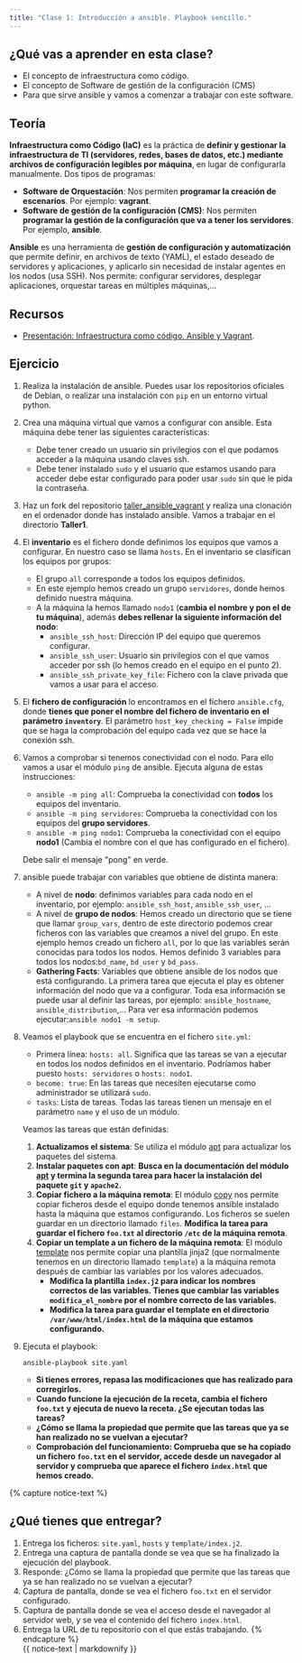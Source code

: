 ```yaml
---
title: "Clase 1: Introducción a ansible. Playbook sencillo."
---
```


## ¿Qué vas a aprender en esta clase?

* El concepto de infraestructura como código.
* El concepto de Software de gestión de la configuración (CMS)
* Para que sirve ansible y vamos a comenzar a trabajar con este software.

## Teoría

**Infraestructura como Código (IaC)** es la práctica de **definir y gestionar la infraestructura de TI (servidores, redes, bases de datos, etc.) mediante archivos de configuración legibles por máquina**, en lugar de configurarla manualmente. Dos tipos de programas:

* **Software de Orquestación**: Nos permiten **programar la creación de escenarios**. Por ejemplo: **vagrant**.
* **Software de gestión de la configuración (CMS)**: Nos permiten **programar la gestión de la configuración que va a tener los servidores**. Por ejemplo, **ansible**.

**Ansible** es una herramienta de **gestión de configuración y automatización** que permite definir, en archivos de texto (YAML), el estado deseado de servidores y aplicaciones, y aplicarlo sin necesidad de instalar agentes en los nodos (usa SSH). Nos permite: configurar servidores, desplegar aplicaciones, orquestar tareas en múltiples máquinas,...


## Recursos

* [Presentación: Infraestructura como código. Ansible y Vagrant](https://fp.josedomingo.org/sri/pdf/iac.pdf). 

## Ejercicio

1. Realiza la instalación de ansible. Puedes usar los repositorios oficiales de Debian, o realizar una instalación con `pip` en un entorno virtual python.
2. Crea una máquina virtual que vamos a configurar con ansible. Esta máquina debe tener las siguientes características:

	* Debe tener creado un usuario sin privilegios con el que podamos acceder a la máquina usando claves ssh. 
	* Debe tener instalado `sudo` y el usuario que estamos usando para acceder debe estar configurado para poder usar `sudo` sin que le pida la contraseña.

3. Haz un fork del repositorio [ taller_ansible_vagrant](https://github.com/josedom24/taller_ansible_vagrant) y realiza una clonación en el ordenador donde has instalado ansible. Vamos a trabajar en el directorio **Taller1**.

4. El **inventario** es el fichero donde definimos los equipos que vamos a configurar. En nuestro caso se llama `hosts`. En el inventario se clasifican los equipos por grupos:

	* El grupo `all` corresponde a todos los equipos definidos.
	* En este ejemplo hemos creado un grupo `servidores`, donde hemos definido nuestra máquina.
	* A la máquina la hemos llamado `nodo1` (**cambia el nombre y pon el de tu máquina**), además **debes rellenar la siguiente información del nodo**:
		* `ansible_ssh_host`: Dirección IP del equipo que queremos configurar.
		* `ansible_ssh_user`: Usuario sin privilegios con el que vamos  acceder por ssh (lo hemos creado en el equipo en el punto 2).
		* `ansible_ssh_private_key_file`: Fichero con la clave privada que vamos a usar para el acceso.

5. El **fichero de configuración** lo encontramos en el fichero `ansible.cfg`, donde **tienes que poner el nombre del fichero de inventario en el parámetro `inventory`**. El parámetro `host_key_checking = False` impide que se haga la comprobación del equipo cada vez que se hace la conexión ssh.

6. Vamos a comprobar si tenemos conectividad con el nodo. Para ello vamos a usar el módulo `ping` de ansible. Ejecuta alguna de estas instrucciones:

	* `ansible -m ping all`: Comprueba la conectividad con **todos** los equipos del inventario.
	* `ansible -m ping servidores`: Comprueba la conectividad con  los equipos del **grupo servidores**.
	* `ansible -m ping nodo1`: Comprueba la conectividad con el equipo **nodo1** (Cambia el nombre con el que has configurado en el fichero).
	
	Debe salir el mensaje "pong" en verde.

7. ansible puede trabajar con variables que obtiene de distinta manera:

	* A nivel de **nodo**: definimos variables para cada nodo en el inventario, por ejemplo: `ansible_ssh_host`, `ansible_ssh_user`, ...
	* A nivel de **grupo de nodos**: Hemos creado un directorio que se tiene que llamar `group_vars`, dentro de este directorio podemos crear ficheros con las variables que creamos a nivel del grupo. En este ejemplo hemos creado un fichero `all`, por lo que las variables serán conocidas para todos los nodos. Hemos definido 3 variables para todos los nodos:`bd_name`, `bd_user` y `bd_pass`.
	* **Gathering Facts**: Variables que obtiene ansible de los nodos que está configurando. La primera tarea que ejecuta el play es obtener información del nodo que va a configurar. Toda esa información se puede usar al definir las tareas, por ejemplo: `ansible_hostname`, `ansible_distribution`,... Para ver esa información podemos ejecutar:`ansible nodo1 -m setup`.

8. Veamos el playbook que se encuentra en el fichero `site.yml`:

	* Primera línea: `hosts: all`. Significa que las tareas se van a ejecutar en todos los nodos definidos en el inventario. Podríamos haber puesto `hosts: servidores` o `hosts: nodo1`.
	* `become: true`: En las tareas que necesiten ejecutarse como administrador se utilizará `sudo`. 
	* `tasks`: Lista de tareas. Todas las tareas tienen un mensaje en el parámetro `name` y el uso de un módulo.

	Veamos las tareas que están definidas:

	1. **Actualizamos el sistema**: Se utiliza el módulo [apt](https://docs.ansible.com/ansible/latest/collections/ansible/builtin/apt_module.html) para actualizar los paquetes del sistema.
	2. **Instalar paquetes con apt**: **Busca en la documentación del módulo [apt](https://docs.ansible.com/ansible/latest/collections/ansible/builtin/apt_module.html) y termina la segunda tarea para hacer la instalación del paquete `git` y `apache2`.**
	3. **Copiar fichero a la máquina remota**: El módulo [copy](https://docs.ansible.com/ansible/latest/collections/ansible/builtin/copy_module.html) nos permite copiar ficheros desde el equipo donde tenemos ansible instalado hasta la máquina que estamos configurando. Los ficheros se suelen guardar en un directorio llamado `files`. **Modifica la tarea para guardar el fichero `foo.txt` al directorio `/etc` de la máquina remota**.
	4. **Copiar un template a un fichero de la máquina remota**: El módulo [template](https://docs.ansible.com/ansible/latest/collections/ansible/builtin/template_module.html#) nos permite copiar una plantilla jinja2 (que normalmente tenemos en un directorio llamado `template`) a la máquina remota después de cambiar las variables por los valores adecuados. 
		* **Modifica la plantilla `index.j2` para indicar los nombres correctos de las variables. Tienes que cambiar las variables `modifica_el_nombre` por el nombre correcto de las variables.**
		* **Modifica la tarea para guardar el template en el directorio `/var/www/html/index.html` de la máquina que estamos configurando.**

9. Ejecuta el playbook:

	```
	ansible-playbook site.yaml
	```

	* **Si tienes errores, repasa las modificaciones que has realizado para corregirlos.** 
	* **Cuando funcione la ejecución de la receta, cambia el fichero `foo.txt` y ejecuta de nuevo la receta. ¿Se ejecutan todas las tareas?**
	* **¿Cómo se llama la propiedad que permite que las tareas que ya se han realizado no se vuelvan a ejecutar?**
	* **Comprobación del funcionamiento: Comprueba que se ha copiado un fichero `foo.txt` en el servidor, accede desde un navegador al servidor y comprueba que aparece el fichero `index.html` que hemos creado.**

{% capture notice-text %}	 
## ¿Qué tienes que entregar?

1. Entrega los ficheros: `site.yaml`, `hosts` y `template/index.j2`.
2. Entrega una captura de pantalla donde se vea que se ha finalizado la ejecución del playbook.
3. Responde: ¿Cómo se llama la propiedad que permite que las tareas que ya se han realizado no se vuelvan a ejecutar?
4. Captura de pantalla, donde se vea el fichero `foo.txt` en el servidor configurado.
5. Captura de pantalla donde se vea el acceso desde el navegador al servidor web, y se vea el contenido del fichero `index.html`.
6. Entrega la URL de tu repositorio con el que estás trabajando.
{% endcapture %}<div class="notice--info">{{ notice-text | markdownify }}</div>